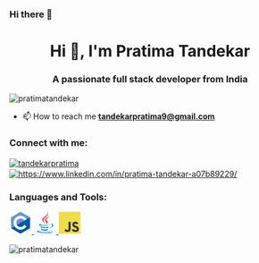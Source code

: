 ### Hi there 👋
<h1 align="center">Hi 👋, I'm Pratima Tandekar</h1>
<h3 align="center">A passionate full stack developer from India</h3>

<p align="left"> <img src="https://komarev.com/ghpvc/?username=pratimatandekar&label=Profile%20views&color=0e75b6&style=flat" alt="pratimatandekar" /> </p>

- 📫 How to reach me **tandekarpratima9@gmail.com**

<h3 align="left">Connect with me:</h3>
<p align="left">
<a href="https://twitter.com/tandekarpratima" target="blank"><img align="center" src="https://raw.githubusercontent.com/rahuldkjain/github-profile-readme-generator/master/src/images/icons/Social/twitter.svg" alt="tandekarpratima" height="30" width="40" /></a>
<a href="https://linkedin.com/in/https://www.linkedin.com/in/pratima-tandekar-a07b89229/" target="blank"><img align="center" src="https://raw.githubusercontent.com/rahuldkjain/github-profile-readme-generator/master/src/images/icons/Social/linked-in-alt.svg" alt="https://www.linkedin.com/in/pratima-tandekar-a07b89229/" height="30" width="40" /></a>
</p>

<h3 align="left">Languages and Tools:</h3>
<p align="left"> <a href="https://www.cprogramming.com/" target="_blank" rel="noreferrer"> <img src="https://raw.githubusercontent.com/devicons/devicon/master/icons/c/c-original.svg" alt="c" width="40" height="40"/> </a> <a href="https://www.java.com" target="_blank" rel="noreferrer"> <img src="https://raw.githubusercontent.com/devicons/devicon/master/icons/java/java-original.svg" alt="java" width="40" height="40"/> </a> <a href="https://developer.mozilla.org/en-US/docs/Web/JavaScript" target="_blank" rel="noreferrer"> <img src="https://raw.githubusercontent.com/devicons/devicon/master/icons/javascript/javascript-original.svg" alt="javascript" width="40" height="40"/> </a> </p>

<p><img align="center" src="https://github-readme-stats.vercel.app/api/top-langs?username=pratimatandekar&show_icons=true&locale=en&layout=compact" alt="pratimatandekar" /></p>

